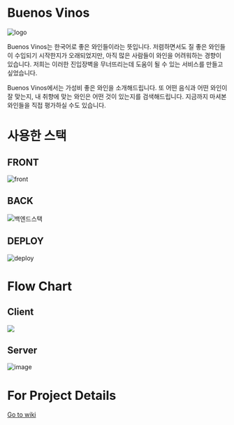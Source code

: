 # Buenos Vinos
![logo](https://user-images.githubusercontent.com/29696465/102561710-bd8bac00-4118-11eb-98ca-36d9e478b0fc.png)

Buenos Vinos는 한국어로 좋은 와인들이라는 뜻입니다. 저렴하면서도 질 좋은 와인들이 수입되기 시작한지가 오래되었지만, 아직 많은 사람들이 와인을 어려워하는 경향이 있습니다. 저희는 이러한 진입장벽을 무너뜨리는데 도움이 될 수 있는 서비스를 만들고 싶었습니다.

Buenos Vinos에서는 가성비 좋은 와인을 소개해드립니다. 또 어떤 음식과 어떤 와인이 잘 맞는지, 내 취향에 맞는 와인은 어떤 것이 있는지를 검색해드립니다. 지금까지 마셔본 와인들을 직접 평가하실 수도 있습니다.

# 사용한 스택
## FRONT
![front](https://user-images.githubusercontent.com/53219593/103077340-f47b2980-4612-11eb-8e79-a3fc11403e84.png)

## BACK
![백엔드스택](https://user-images.githubusercontent.com/67915192/102738606-fa140d80-438d-11eb-8461-337a58d8b721.png)

## DEPLOY
![deploy](https://user-images.githubusercontent.com/53219593/103077392-065ccc80-4613-11eb-989c-2a62ab26b156.png)

# Flow Chart
## Client
![](https://penzim.synology.me/image/finalProject/wiki/workflow/Slide1.jpg)

## Server
![image](https://user-images.githubusercontent.com/67915192/102733289-30e32700-4380-11eb-8de3-9ec4e54ff98b.png)

# For Project Details
[Go to wiki](https://github.com/codestates/Buenos_vinos_client/wiki)
